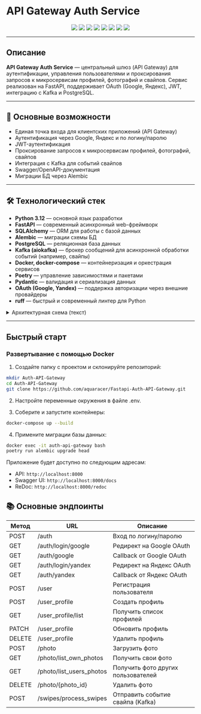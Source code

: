 # API Gateway Auth Service

<p align="center">
  <img src="https://img.shields.io/badge/Python-3.12-blue?logo=python" />
  <img src="https://img.shields.io/badge/FastAPI-0.115.12-green?logo=fastapi" />
  <img src="https://img.shields.io/badge/Docker-ready-blue?logo=docker" />
  <img src="https://img.shields.io/badge/PostgreSQL-16.2-blue?logo=postgresql" />
  <img src="https://img.shields.io/badge/Kafka-2.8.0-black?logo=apachekafka" />
  <img src="https://img.shields.io/badge/Poetry-dependencies-yellow?logo=python" />
  <img src="https://img.shields.io/badge/Alembic-migrations-orange?logo=alembic" />
  <img src="https://img.shields.io/badge/License-MIT-lightgrey" />
</p>

---

## Описание

**API Gateway Auth Service** — центральный шлюз (API Gateway) для аутентификации, управления пользователями и проксирования запросов к микросервисам профилей, фотографий и свайпов. Сервис реализован на FastAPI, поддерживает OAuth (Google, Яндекс), JWT, интеграцию с Kafka и PostgreSQL.

---

## 🚀 Основные возможности

- Единая точка входа для клиентских приложений (API Gateway)
- Аутентификация через Google, Яндекс и по логину/паролю
- JWT-аутентификация
- Проксирование запросов к микросервисам профилей, фотографий, свайпов
- Интеграция с Kafka для событий свайпов
- Swagger/OpenAPI-документация
- Миграции БД через Alembic

---

## 🛠️ Технологический стек

- **Python 3.12** — основной язык разработки
- **FastAPI** — современный асинхронный web-фреймворк
- **SQLAlchemy** — ORM для работы с базой данных
- **Alembic** — миграции схемы БД
- **PostgreSQL** — реляционная база данных
- **Kafka (aiokafka)** — брокер сообщений для асинхронной обработки событий (например, свайпы)
- **Docker, docker-compose** — контейнеризация и оркестрация сервисов
- **Poetry** — управление зависимостями и пакетами
- **Pydantic** — валидация и сериализация данных
- **OAuth (Google, Yandex)** — поддержка авторизации через внешние провайдеры
- **ruff** — быстрый и современный линтер для Python

<details>
<summary>Архитектурная схема (текст)</summary>

```
[Клиент]
   |
   v
[API Gateway (этот сервис)]
   |  |  |
   |  |  |---> [Микросервис профилей]
   |  |---> [Микросервис фотографий]
   |---> [Kafka] <--- [Микросервис свайпов]
   |
[PostgreSQL]
```
</details>

---

## Быстрый старт

### Развертывание с помощью Docker

1. Создайте папку с проектом и склонируйте репозиторий:

```bash
mkdir Auth-API-Gateway
cd Auth-API-Gateway
git clone https://github.com/aquaracer/Fastapi-Auth-API-Gateway.git
```

2. Настройте переменные окружения в файле .env.

3. Соберите и запустите контейнеры:

```bash
docker-compose up --build
```

4. Примените миграции базы данных:

```bash
docker exec -it auth-api-gateway bash
poetry run alembic upgrade head
```

Приложение будет доступно по следующим адресам:

- API: `http://localhost:8000`
- Swagger UI: `http://localhost:8000/docs`
- ReDoc: `http://localhost:8000/redoc`

## 📚 Основные эндпоинты

| Метод | URL | Описание |
|-------|-----|----------|
| POST  | /auth         | Вход по логину/паролю |
| GET   | /auth/login/google | Редирект на Google OAuth |
| GET   | /auth/google  | Callback от Google OAuth |
| GET   | /auth/login/yandex | Редирект на Яндекс OAuth |
| GET   | /auth/yandex  | Callback от Яндекс OAuth |
| POST  | /user         | Регистрация пользователя |
| POST  | /user_profile | Создать профиль |
| GET   | /user_profile/list | Получить список профилей |
| PATCH | /user_profile | Обновить профиль |
| DELETE| /user_profile | Удалить профиль |
| POST  | /photo        | Загрузить фото |
| GET   | /photo/list_own_photos | Получить свои фото |
| GET   | /photo/list_users_photos | Получить фото других пользователей |
| DELETE| /photo/{photo_id} | Удалить фото |
| POST  | /swipes/process_swipes | Отправить событие свайпа (Kafka) |

